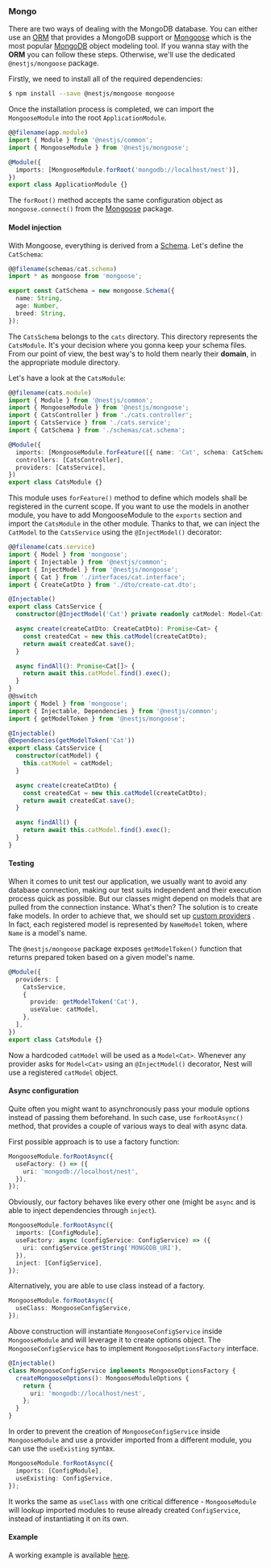 ### Mongo

There are two ways of dealing with the MongoDB database. You can either use an [ORM](https://github.com/typeorm/typeorm) that provides a MongoDB support or [Mongoose](http://mongoosejs.com) which is the most popular [MongoDB](https://www.mongodb.org/) object modeling tool. If you wanna stay with the **ORM** you can follow these steps. Otherwise, we'll use the dedicated `@nestjs/mongoose` package.

Firstly, we need to install all of the required dependencies:

```bash
$ npm install --save @nestjs/mongoose mongoose
```

Once the installation process is completed, we can import the `MongooseModule` into the root `ApplicationModule`.

```typescript
@@filename(app.module)
import { Module } from '@nestjs/common';
import { MongooseModule } from '@nestjs/mongoose';

@Module({
  imports: [MongooseModule.forRoot('mongodb://localhost/nest')],
})
export class ApplicationModule {}
```

The `forRoot()` method accepts the same configuration object as `mongoose.connect()` from the [Mongoose](http://mongoosejs.com) package.

#### Model injection

With Mongoose, everything is derived from a [Schema](http://mongoosejs.com/docs/guide.html). Let's define the `CatSchema`:

```typescript
@@filename(schemas/cat.schema)
import * as mongoose from 'mongoose';

export const CatSchema = new mongoose.Schema({
  name: String,
  age: Number,
  breed: String,
});
```

The `CatsSchema` belongs to the `cats` directory. This directory represents the `CatsModule`. It's your decision where you gonna keep your schema files. From our point of view, the best way's to hold them nearly their **domain**, in the appropriate module directory.

Let's have a look at the `CatsModule`:

```typescript
@@filename(cats.module)
import { Module } from '@nestjs/common';
import { MongooseModule } from '@nestjs/mongoose';
import { CatsController } from './cats.controller';
import { CatsService } from './cats.service';
import { CatSchema } from './schemas/cat.schema';

@Module({
  imports: [MongooseModule.forFeature([{ name: 'Cat', schema: CatSchema }])],
  controllers: [CatsController],
  providers: [CatsService],
})
export class CatsModule {}
```

This module uses `forFeature()` method to define which models shall be registered in the current scope. If you want to use the models in another module, you have to add MongooseModule to the `exports` section and import the `CatsModule` in the other module. Thanks to that, we can inject the `CatModel` to the `CatsService` using the `@InjectModel()` decorator:

```typescript
@@filename(cats.service)
import { Model } from 'mongoose';
import { Injectable } from '@nestjs/common';
import { InjectModel } from '@nestjs/mongoose';
import { Cat } from './interfaces/cat.interface';
import { CreateCatDto } from './dto/create-cat.dto';

@Injectable()
export class CatsService {
  constructor(@InjectModel('Cat') private readonly catModel: Model<Cat>) {}

  async create(createCatDto: CreateCatDto): Promise<Cat> {
    const createdCat = new this.catModel(createCatDto);
    return await createdCat.save();
  }

  async findAll(): Promise<Cat[]> {
    return await this.catModel.find().exec();
  }
}
@@switch
import { Model } from 'mongoose';
import { Injectable, Dependencies } from '@nestjs/common';
import { getModelToken } from '@nestjs/mongoose';

@Injectable()
@Dependencies(getModelToken('Cat'))
export class CatsService {
  constructor(catModel) {
    this.catModel = catModel;
  }

  async create(createCatDto) {
    const createdCat = new this.catModel(createCatDto);
    return await createdCat.save();
  }

  async findAll() {
    return await this.catModel.find().exec();
  }
}
```

#### Testing

When it comes to unit test our application, we usually want to avoid any database connection, making our test suits independent and their execution process quick as possible. But our classes might depend on models that are pulled from the connection instance. What's then? The solution is to create fake models. In order to achieve that, we should set up [custom providers](/fundamentals/custom-providers) . In fact, each registered model is represented by `NameModel` token, where `Name` is a model's name.

The `@nestjs/mongoose` package exposes `getModelToken()` function that returns prepared token based on a given model's name.

```typescript
@Module({
  providers: [
    CatsService,
    {
      provide: getModelToken('Cat'),
      useValue: catModel,
    },
  ],
})
export class CatsModule {}
```

Now a hardcoded `catModel` will be used as a `Model<Cat>`. Whenever any provider asks for `Model<Cat>` using an `@InjectModel()` decorator, Nest will use a registered `catModel` object.

#### Async configuration

Quite often you might want to asynchronously pass your module options instead of passing them beforehand. In such case, use `forRootAsync()` method, that provides a couple of various ways to deal with async data.

First possible approach is to use a factory function:

```typescript
MongooseModule.forRootAsync({
  useFactory: () => ({
    uri: 'mongodb://localhost/nest',
  }),
});
```

Obviously, our factory behaves like every other one (might be `async` and is able to inject dependencies through `inject`).

```typescript
MongooseModule.forRootAsync({
  imports: [ConfigModule],
  useFactory: async (configService: ConfigService) => ({
    uri: configService.getString('MONGODB_URI'),
  }),
  inject: [ConfigService],
});
```

Alternatively, you are able to use class instead of a factory.

```typescript
MongooseModule.forRootAsync({
  useClass: MongooseConfigService,
});
```

Above construction will instantiate `MongooseConfigService` inside `MongooseModule` and will leverage it to create options object. The `MongooseConfigService` has to implement `MongooseOptionsFactory` interface.

```typescript
@Injectable()
class MongooseConfigService implements MongooseOptionsFactory {
  createMongooseOptions(): MongooseModuleOptions {
    return {
      uri: 'mongodb://localhost/nest',
    };
  }
}
```

In order to prevent the creation of `MongooseConfigService` inside `MongooseModule` and use a provider imported from a different module, you can use the `useExisting` syntax.

```typescript
MongooseModule.forRootAsync({
  imports: [ConfigModule],
  useExisting: ConfigService,
});
```

It works the same as `useClass` with one critical difference - `MongooseModule` will lookup imported modules to reuse already created `ConfigService`, instead of instantiating it on its own.

#### Example

A working example is available [here](https://github.com/nestjs/nest/tree/master/sample/14-mongoose-base).
